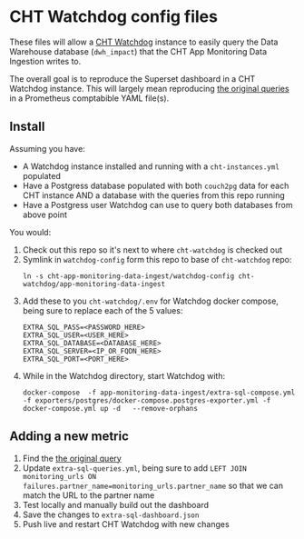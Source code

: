 # CHT Watchdog config files

These files will allow a [CHT Watchdog](https://github.com/medic/cht-watchdog/) instance to easily query the Data Warehouse database (`dwh_impact`) that the CHT App Monitoring Data Ingestion writes to.

The overall goal is to reproduce the Superset dashboard in a CHT Watchdog instance.  This will largely mean reproducing [the original queries](https://github.com/medic/cht-app-monitoring-data-ingest/tree/main/postgres/matviews) in a Prometheus comptabible YAML file(s).

## Install

Assuming you have:
* A Watchdog instance installed and running with a `cht-instances.yml` populated
* Have a Postgress database populated with both `couch2pg` data for each CHT instance AND a database with the queries from this repo running
* Have a Postgress user Watchdog can use to query both databases from above point

You would:
1. Check out this repo so it's next to where `cht-watchdog` is checked out 
2. Symlink in `watchdog-config` form this repo to base of `cht-watchdog` repo:
   ```
   ln -s cht-app-monitoring-data-ingest/watchdog-config cht-watchdog/app-monitoring-data-ingest
   ```
4. Add these to you `cht-watchdog/.env` for Watchdog docker compose, being sure to replace each of the 5 values:
   ```
   EXTRA_SQL_PASS=<PASSWORD_HERE>
   EXTRA_SQL_USER=<USER_HERE>
   EXTRA_SQL_DATABASE=<DATABASE_HERE>
   EXTRA_SQL_SERVER=<IP_OR_FQDN_HERE>
   EXTRA_SQL_PORT=<PORT_HERE>
   ```
5. While in the Watchdog directory, start Watchdog with:
   ```
   docker-compose  -f app-monitoring-data-ingest/extra-sql-compose.yml -f exporters/postgres/docker-compose.postgres-exporter.yml -f docker-compose.yml up -d   --remove-orphans
   ```

## Adding a new metric

1. Find the [the original query](https://github.com/medic/cht-app-monitoring-data-ingest/tree/main/postgres/matviews)
2. Update `extra-sql-queries.yml`, being sure to add `LEFT JOIN monitoring_urls ON failures.partner_name=monitoring_urls.partner_name` so that we can match the URL to the partner name
3. Test locally and manually build out the dashboard
4. Save the changes to `extra-sql-dashboard.json`
5. Push live and restart CHT Watchdog with new changes
